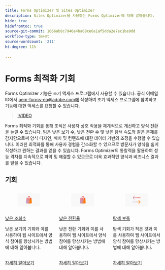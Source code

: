 ```yaml
---
title: Forms Optimizer 및 Sites Optimizer
description: Sites Optimizer을 사용하는 Forms Optimizer에 대해 알아봅니다.
hide: true
hidefromtoc: true
source-git-commit: 1666ab8c7946e4ba68ce6e1af5dda2e7ec1be9dd
workflow-type: tm+mt
source-wordcount: '211'
ht-degree: 11%

---
```



# Forms 최적화 기회

<span class="preview"> Forms Optimizer 기능은 조기 액세스 프로그램에서 사용할 수 있습니다. 공식 이메일 ID에서 aem-forms-ea@adobe.com에 작성하여 조기 액세스 프로그램에 참여하고 기능에 대한 액세스를 요청할 수 있습니다. </span>

>[!VIDEO](https://video.tv.adobe.com/v/3469472/)

<!-- ![Forms Optimization opportunities](./assets/form-optimization/hero.png){align="center"} -->

Forms 최적화 기회를 통해 조직은 사용자 상호 작용을 체계적으로 개선하고 양식 전환을 늘릴 수 있습니다. 팀은 낮은 보기 수, 낮은 전환 수 및 낮은 탐색 속도와 같은 문제를 감지함으로써 양식 디자인, 배치 및 컨텐츠에 대한 데이터 기반의 조정을 수행할 수 있습니다. 이러한 최적화를 통해 사용자 경험을 간소화할 수 있으므로 방문자가 양식을 쉽게 작성하고 원하는 결과를 얻을 수 있습니다. Forms Optimizer의 통찰력을 활용하여 성능 격차를 지속적으로 파악 및 해결할 수 있으므로 더욱 효과적인 양식과 비즈니스 결과를 얻을 수 있습니다.

## 기회

<!-- CARDS
 
* ../documentation/opportunities/low-views.md
  {title=Low views}
  {image=../assets/common/card-bag.png}
* ../documentation/opportunities/low-conversions.md
  {title=Low conversions}
  {image=../assets/common/card-bag.png}

--->
<!-- START CARDS HTML - DO NOT MODIFY BY HAND -->
<div class="columns">
    <div class="column is-half-tablet is-half-desktop is-one-third-widescreen" aria-label="Low views">
        <div class="card" style="height: 100%; display: flex; flex-direction: column; height: 100%;">
            <div class="card-image">
                <figure class="image x-is-16by9">
                    <a href="../documentation/opportunities/low-views.md" title="낮은 조회수" target="_blank" rel="referrer">
                        <img class="is-bordered-r-small" src="../assets/common/card-bag.png" alt="낮은 조회수"
                             style="width: 100%; aspect-ratio: 16 / 9; object-fit: cover; overflow: hidden; display: block; margin: auto;">
                    </a>
                </figure>
            </div>
            <div class="card-content is-padded-small" style="display: flex; flex-direction: column; flex-grow: 1; justify-content: space-between;">
                <div class="top-card-content">
                    <p class="headline is-size-6 has-text-weight-bold">
                        <a href="../documentation/opportunities/low-views.md" target="_blank" rel="referrer" title="낮은 조회수">낮은 조회수</a>
                    </p>
                    <p class="is-size-6">낮은 보기의 기회와 이를 사용하여 웹 사이트에서 양식 참여를 향상시키는 방법에 대해 알아봅니다.</p>
                </div>
                <a href="../documentation/opportunities/low-views.md" target="_blank" rel="referrer" class="spectrum-Button spectrum-Button--outline spectrum-Button--primary spectrum-Button--sizeM" style="align-self: flex-start; margin-top: 1rem;">
                    <span class="spectrum-Button-label has-no-wrap has-text-weight-bold">자세히 알아보기</span>
                </a>
            </div>
        </div>
    </div>
    <div class="column is-half-tablet is-half-desktop is-one-third-widescreen" aria-label="Low conversions">
        <div class="card" style="height: 100%; display: flex; flex-direction: column; height: 100%;">
            <div class="card-image">
                <figure class="image x-is-16by9">
                    <a href="../documentation/opportunities/low-conversions.md" title="낮은 전환율" target="_blank" rel="referrer">
                        <img class="is-bordered-r-small" src="../assets/common/card-bag.png" alt="낮은 전환율"
                             style="width: 100%; aspect-ratio: 16 / 9; object-fit: cover; overflow: hidden; display: block; margin: auto;">
                    </a>
                </figure>
            </div>
            <div class="card-content is-padded-small" style="display: flex; flex-direction: column; flex-grow: 1; justify-content: space-between;">
                <div class="top-card-content">
                    <p class="headline is-size-6 has-text-weight-bold">
                        <a href="../documentation/opportunities/low-conversions.md" target="_blank" rel="referrer" title="낮은 전환율">낮은 전환율</a>
                    </p>
                    <p class="is-size-6">낮은 전환 기회와 이를 사용하여 웹 사이트에서 양식 참여를 향상시키는 방법에 대해 알아봅니다.</p>
                </div>
                <a href="../documentation/opportunities/low-conversions.md" target="_blank" rel="referrer" class="spectrum-Button spectrum-Button--outline spectrum-Button--primary spectrum-Button--sizeM" style="align-self: flex-start; margin-top: 1rem;">
                    <span class="spectrum-Button-label has-no-wrap has-text-weight-bold">자세히 알아보기</span>
                </a>
            </div>
        </div>
    </div>
    <div class="column is-half-tablet is-half-desktop is-one-third-widescreen" aria-label="Low navigation">
        <div class="card" style="height: 100%; display: flex; flex-direction: column; height: 100%;">
            <div class="card-image">
                <figure class="image x-is-16by9">
                    <a href="../documentation/opportunities/low-navigation.md" title="낮은 탐색" target="_blank" rel="referrer">
                        <img class="is-bordered-r-small" src="../assets/common/card-arrows.png" alt="낮은 탐색"
                             style="width: 100%; aspect-ratio: 16 / 9; object-fit: cover; overflow: hidden; display: block; margin: auto;">
                    </a>
                </figure>
            </div>
            <div class="card-content is-padded-small" style="display: flex; flex-direction: column; flex-grow: 1; justify-content: space-between;">
                <div class="top-card-content">
                    <p class="headline is-size-6 has-text-weight-bold">
                        <a href="../documentation/opportunities/low-navigation.md" target="_blank" rel="referrer" title="접근성 문제">탐색 부족</a>
                    </p>
                    <p class="is-size-6">탐색 기회가 적은 것과 이를 사용하여 웹 사이트에서 양식 참여를 향상시키는 방법에 대해 알아봅니다.</p>
                </div>
                <a href="../documentation/opportunities/low-navigation.md" target="_blank" rel="referrer" class="spectrum-Button spectrum-Button--outline spectrum-Button--primary spectrum-Button--sizeM" style="align-self: flex-start; margin-top: 1rem;">
                    <span class="spectrum-Button-label has-no-wrap has-text-weight-bold">자세히 알아보기</span>
                </a>
            </div>
        </div>
    </div>
</div>
<!-- END CARDS HTML - DO NOT MODIFY BY HAND -->
